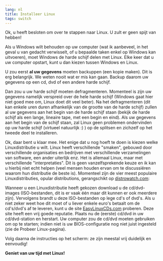 ```yaml
---
lang: nl
title: Installeer Linux
tags: switch
---
```


Ok, u heeft besloten om over te stappen naar Linux. U zult er geen spijt van hebben!

Als u Windows wilt behouden op uw computer (wat ik aanbeveel, in het
geval u van gedacht verwisselt, of u bepaalde taken enkel op Windows kan
uitvoeren), moet Windows de harde schijf delen met Linux. Elke keer dat u
uw computer opstart, kunt u dan kiezen tussen Windows en Linux.

U zou eerst <b>al uw gegevens</b> moeten backuppen (een kopie maken).
Dit is erg belangrijk. We weten nooit wat er mis kan gaan. Backup daarom
uw gegevens op een cd, dvd of een andere harde schijf.

Dan zou u uw harde schijf moeten defragmenteren. Momenteel is zijn
uw gegevens namelijk verspreid over de hele harde schijf (Windows
gaat hier niet goed mee om, Linux doet dit veel beter). Na het defragmenteren
(dit kan enkele uren duren afhankelijk van de grootte van de harde schijf)
zullen al uw gegevens aan het begin van de harde schijf staan (bekijk de
harde schijf als een lange, lineaire tape, met een begin en eind). Als uw
gegevens aan het begin van de schijf staan, zal Linux geen problemen
ondervinden op uw harde schijf (virtueel natuurlijk :) ) op de splitsen en
zichzelf op het tweede deel te installeren.

Ok, daar bent u klaar mee. Het enige dat u nog hoeft te doen is kiezen
welke Linuxdistributie u wilt. Linux heeft verschillende "smaken",
gebouwd door verschillende organisaties en bedrijven met verschillende
verzamelingen van software, een ander uiterlijk enz. Het is allemaal 
Linux, maar met verschillende "interpretaties". Dit is geen
vanzelfsprekende keuze en ik kan u hierbij niet echt helpen
(veel mensen houden ervan om te discussiëren waarom hun distributie
de beste is). Momenteel zijn de vier meest populaire Linuxdistributies,
opular distributions, gerangschikt op <a 
href="http://www.distrowatch.com">distrowatch.com</a>:

<? make_distros_table() ?>

Wanneer u een Linuxdistributie heeft gekozen download u de cd/dvd-images
(ISO-bestanden, dit is er vaak één maar dit kunnen er ook meerdere zijn). 
Vervolgens brandt u deze ISO-bestanden op lege cd's of dvd's. Als u niet
zeker weet hoe dit moet of u liever enkele euro's betaalt om de cd's/dvd's af te
leveren, kunt u de site <a href="http://www.easylinuxcds.com">EasyLinuxCDs.com</a>
proberen. Deze site heeft een vrij goede reputatie. Plaats nu de (eerste) cd/dvd
in uw cd/dvd-station en herstart. Uw computer zou de cd/dvd moeten gebruiken om
op te starten; indien niet is uw BIOS-configuratie nog niet juist ingesteld
(zie de Probeer Linux-pagina).

Volg daarna de instructies op het scherm: ze zijn meestal vrij duidelijk en
eenvoudig!

<b>Geniet van uw tijd met Linux!</b>

